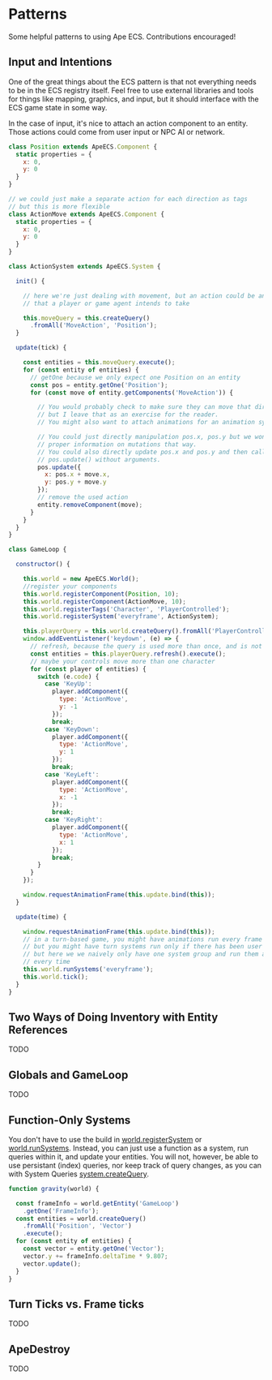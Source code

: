 # Patterns

Some helpful patterns to using Ape ECS.
Contributions encouraged!

## Input and Intentions

One of the great things about the ECS pattern is that not everything needs to be in the ECS registry itself.
Feel free to use external libraries and tools for things like mapping, graphics, and input, but it should interface with the ECS game state in some way.

In the case of input, it's nice to attach an action component to an entity.
Those actions could come from user input or NPC AI or network.

```js
class Position extends ApeECS.Component {
  static properties = {
    x: 0,
    y: 0
  }
}

// we could just make a separate action for each direction as tags
// but this is more flexible
class ActionMove extends ApeECS.Component {
  static properties = {
    x: 0,
    y: 0
  }
}

class ActionSystem extends ApeECS.System {

  init() {

    // here we're just dealing with movement, but an action could be any action
    // that a player or game agent intends to take

    this.moveQuery = this.createQuery()
      .fromAll('MoveAction', 'Position');
  }

  update(tick) {

    const entities = this.moveQuery.execute();
    for (const entity of entities) {
      // getOne because we only expect one Position on an entity
      const pos = entity.getOne('Position');
      for (const move of entity.getComponents('MoveAction')) {

        // You would probably check to make sure they can move that direction
        // but I leave that as an exercise for the reader.
        // You might also want to attach animations for an animation system here.

        // You could just directly manipulation pos.x, pos.y but we won't get
        // proper information on mutations that way.
        // You could also directly update pos.x and pos.y and then call
        // pos.update() without arguments.
        pos.update({
          x: pos.x + move.x,
          y: pos.y + move.y
        });
        // remove the used action
        entity.removeComponent(move);
      }
    }
  }
}

class GameLoop {

  constructor() {

    this.world = new ApeECS.World();
    //register your components
    this.world.registerComponent(Position, 10);
    this.world.registerComponent(ActionMove, 10);
    this.world.registerTags('Character', 'PlayerControlled');
    this.world.registerSystem('everyframe', ActionSystem);

    this.playerQuery = this.world.createQuery().fromAll('PlayerControlled', 'MoveAction');
    window.addEventListener('keydown', (e) => {
      // refresh, because the query is used more than once, and is not a system+persisted query
      const entities = this.playerQuery.refresh().execute();
      // maybe your controls move more than one character
      for (const player of entities) {
        switch (e.code) {
          case 'KeyUp':
            player.addComponent({
              type: 'ActionMove',
              y: -1
            });
            break;
          case 'KeyDown':
            player.addComponent({
              type: 'ActionMove',
              y: 1
            });
            break;
          case 'KeyLeft':
            player.addComponent({
              type: 'ActionMove',
              x: -1
            });
            break;
          case 'KeyRight':
            player.addComponent({
              type: 'ActionMove',
              x: 1
            });
            break;
        }
      }
    });

    window.requestAnimationFrame(this.update.bind(this));
  }

  update(time) {

    window.requestAnimationFrame(this.update.bind(this));
    // in a turn-based game, you might have animations run every frame
    // but you might have turn systems run only if there has been user input
    // but here we we naively only have one system group and run them all
    // every time
    this.world.runSystems('everyframe');
    this.world.tick();
  }
}
```

## Two Ways of Doing Inventory with Entity References

TODO 

## Globals and GameLoop

TODO

## Function-Only Systems

You don't have to use the build in [world.registerSystem](./World.md#registersystem) or [world.runSystems](./World.md#runsystems).
Instead, you can just use a function as a system, run queries within it, and update your entities.
You will not, however, be able to use persistant (index) queries, nor keep track of query changes, as you can with System Queries [system.createQuery](./System.md#createquery).

```js
function gravity(world) {

  const frameInfo = world.getEntity('GameLoop')
    .getOne('FrameInfo');
  const entities = world.createQuery()
    .fromAll('Position', 'Vector')
    .execute();
  for (const entity of entities) {
    const vector = entity.getOne('Vector');
    vector.y += frameInfo.deltaTime * 9.807;
    vector.update();
  }
}
```

## Turn Ticks vs. Frame ticks

TODO

## ApeDestroy

TODO